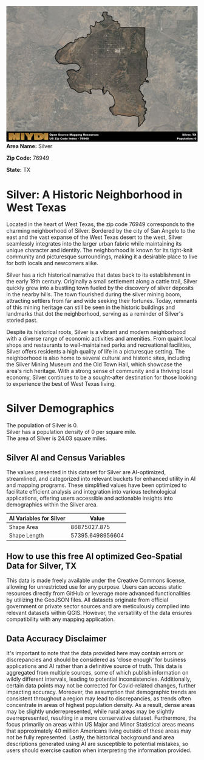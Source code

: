 ![Image Alt Text](../_images/76949.png)
**Area Name:** Silver

**Zip Code:** 76949

**State:** TX


# Silver: A Historic Neighborhood in West Texas  
Located in the heart of West Texas, the zip code 76949 corresponds to the charming neighborhood of Silver. Bordered by the city of San Angelo to the east and the vast expanse of the West Texas desert to the west, Silver seamlessly integrates into the larger urban fabric while maintaining its unique character and identity. The neighborhood is known for its tight-knit community and picturesque surroundings, making it a desirable place to live for both locals and newcomers alike.

Silver has a rich historical narrative that dates back to its establishment in the early 19th century. Originally a small settlement along a cattle trail, Silver quickly grew into a bustling town fueled by the discovery of silver deposits in the nearby hills. The town flourished during the silver mining boom, attracting settlers from far and wide seeking their fortunes. Today, remnants of this mining heritage can still be seen in the historic buildings and landmarks that dot the neighborhood, serving as a reminder of Silver's storied past.

Despite its historical roots, Silver is a vibrant and modern neighborhood with a diverse range of economic activities and amenities. From quaint local shops and restaurants to well-maintained parks and recreational facilities, Silver offers residents a high quality of life in a picturesque setting. The neighborhood is also home to several cultural and historic sites, including the Silver Mining Museum and the Old Town Hall, which showcase the area's rich heritage. With a strong sense of community and a thriving local economy, Silver continues to be a sought-after destination for those looking to experience the best of West Texas living.

# Silver Demographics

The population of Silver is 0.  
Silver has a population density of 0 per square mile.  
The area of Silver is 24.03 square miles.  

## Silver AI and Census Variables

The values presented in this dataset for Silver are AI-optimized, streamlined, and categorized into relevant buckets for enhanced utility in AI and mapping programs. These simplified values have been optimized to facilitate efficient analysis and integration into various technological applications, offering users accessible and actionable insights into demographics within the Silver area.

| AI Variables for Silver | Value |
|-------------|-------|
| Shape Area | 86875027.875 |
| Shape Length | 57395.6498956604 |

## How to use this free AI optimized Geo-Spatial Data for Silver, TX

This data is made freely available under the Creative Commons license, allowing for unrestricted use for any purpose. Users can access static resources directly from GitHub or leverage more advanced functionalities by utilizing the GeoJSON files. All datasets originate from official government or private sector sources and are meticulously compiled into relevant datasets within QGIS. However, the versatility of the data ensures compatibility with any mapping application.

## Data Accuracy Disclaimer
It's important to note that the data provided here may contain errors or discrepancies and should be considered as 'close enough' for business applications and AI rather than a definitive source of truth. This data is aggregated from multiple sources, some of which publish information on wildly different intervals, leading to potential inconsistencies. Additionally, certain data points may not be corrected for Covid-related changes, further impacting accuracy. Moreover, the assumption that demographic trends are consistent throughout a region may lead to discrepancies, as trends often concentrate in areas of highest population density. As a result, dense areas may be slightly underrepresented, while rural areas may be slightly overrepresented, resulting in a more conservative dataset. Furthermore, the focus primarily on areas within US Major and Minor Statistical areas means that approximately 40 million Americans living outside of these areas may not be fully represented. Lastly, the historical background and area descriptions generated using AI are susceptible to potential mistakes, so users should exercise caution when interpreting the information provided.
